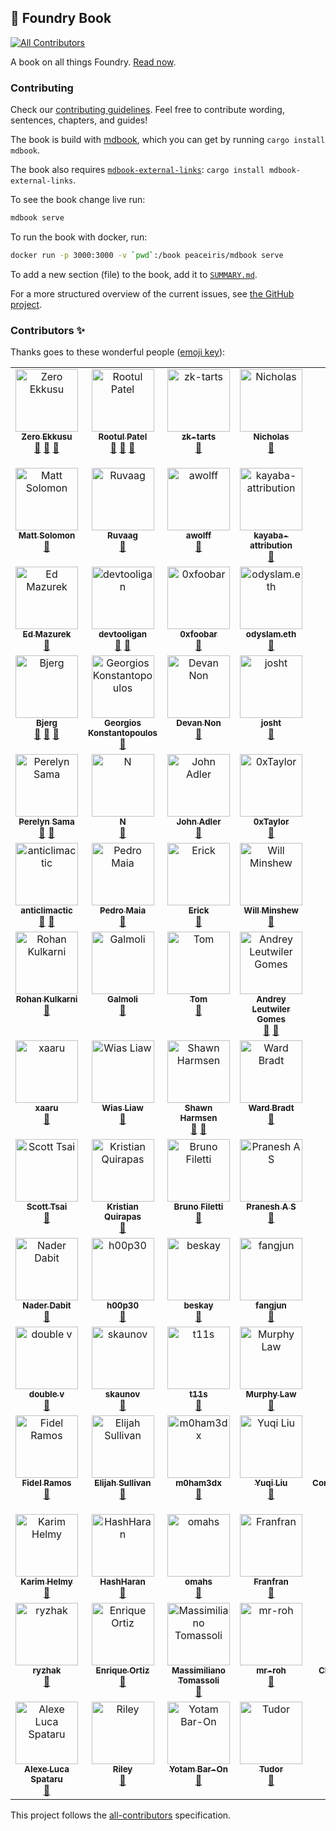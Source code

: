 ## 📖 Foundry Book
<!-- ALL-CONTRIBUTORS-BADGE:START - Do not remove or modify this section -->
[![All Contributors](https://img.shields.io/badge/all_contributors-104-orange.svg?style=flat-square)](#contributors-)
<!-- ALL-CONTRIBUTORS-BADGE:END -->

A book on all things Foundry. [Read now](https://book.getfoundry.sh).

### Contributing

Check our [contributing guidelines](./CONTRIBUTING.md). Feel free to contribute wording, sentences, chapters, and guides!

The book is build with [mdbook](https://github.com/rust-lang/mdBook), which you can get by running `cargo install mdbook`.

The book also requires [`mdbook-external-links`](https://github.com/jonahgoldwastaken/mdbook-external-links): `cargo install mdbook-external-links`.

To see the book change live run:

```sh
mdbook serve
```

To run the book with docker, run:

```sh
docker run -p 3000:3000 -v `pwd`:/book peaceiris/mdbook serve
```

To add a new section (file) to the book, add it to [`SUMMARY.md`](src/SUMMARY.md).

For a more structured overview of the current issues, see [the GitHub project](https://github.com/orgs/foundry-rs/projects/1).

### Contributors ✨

Thanks goes to these wonderful people ([emoji key](https://allcontributors.org/docs/en/emoji-key)):

<!-- ALL-CONTRIBUTORS-LIST:START - Do not remove or modify this section -->
<!-- prettier-ignore-start -->
<!-- markdownlint-disable -->
<table>
  <tbody>
    <tr>
      <td align="center" valign="top" width="14.28%"><a href="https://github.com/ZeroEkkusu"><img src="https://avatars.githubusercontent.com/u/94782988?v=4?s=100" width="100px;" alt="Zero Ekkusu"/><br /><sub><b>Zero Ekkusu</b></sub></a><br /><a href="https://github.com/foundry-rs/book/commits?author=ZeroEkkusu" title="Documentation">📖</a> <a href="https://github.com/foundry-rs/book/pulls?q=is%3Apr+reviewed-by%3AZeroEkkusu" title="Reviewed Pull Requests">👀</a> <a href="#maintenance-ZeroEkkusu" title="Maintenance">🚧</a></td>
      <td align="center" valign="top" width="14.28%"><a href="https://rootulp.xyz"><img src="https://avatars.githubusercontent.com/u/3699047?v=4?s=100" width="100px;" alt="Rootul Patel"/><br /><sub><b>Rootul Patel</b></sub></a><br /><a href="https://github.com/foundry-rs/book/commits?author=rootulp" title="Documentation">📖</a> <a href="#maintenance-rootulp" title="Maintenance">🚧</a> <a href="https://github.com/foundry-rs/book/pulls?q=is%3Apr+reviewed-by%3Arootulp" title="Reviewed Pull Requests">👀</a></td>
      <td align="center" valign="top" width="14.28%"><a href="https://github.com/zk-tarts"><img src="https://avatars.githubusercontent.com/u/78189066?v=4?s=100" width="100px;" alt="zk-tarts"/><br /><sub><b>zk-tarts</b></sub></a><br /><a href="https://github.com/foundry-rs/book/commits?author=zk-tarts" title="Documentation">📖</a></td>
      <td align="center" valign="top" width="14.28%"><a href="https://github.com/nnnnicholas"><img src="https://avatars.githubusercontent.com/u/1418561?v=4?s=100" width="100px;" alt="Nicholas"/><br /><sub><b>Nicholas</b></sub></a><br /><a href="https://github.com/foundry-rs/book/commits?author=nnnnicholas" title="Documentation">📖</a></td>
      <td align="center" valign="top" width="14.28%"><a href="https://github.com/metehan"><img src="https://avatars.githubusercontent.com/u/747125?v=4?s=100" width="100px;" alt="metehan"/><br /><sub><b>metehan</b></sub></a><br /><a href="https://github.com/foundry-rs/book/commits?author=metehan" title="Documentation">📖</a></td>
      <td align="center" valign="top" width="14.28%"><a href="https://github.com/hjubb"><img src="https://avatars.githubusercontent.com/u/9816161?v=4?s=100" width="100px;" alt="Harris"/><br /><sub><b>Harris</b></sub></a><br /><a href="#maintenance-hjubb" title="Maintenance">🚧</a></td>
      <td align="center" valign="top" width="14.28%"><a href="https://github.com/codingnirvana"><img src="https://avatars.githubusercontent.com/u/1348422?v=4?s=100" width="100px;" alt="Rajesh Muppalla"/><br /><sub><b>Rajesh Muppalla</b></sub></a><br /><a href="#maintenance-codingnirvana" title="Maintenance">🚧</a></td>
    </tr>
    <tr>
      <td align="center" valign="top" width="14.28%"><a href="https://mattsolomon.dev"><img src="https://avatars.githubusercontent.com/u/17163988?v=4?s=100" width="100px;" alt="Matt Solomon"/><br /><sub><b>Matt Solomon</b></sub></a><br /><a href="https://github.com/foundry-rs/book/commits?author=mds1" title="Documentation">📖</a></td>
      <td align="center" valign="top" width="14.28%"><a href="https://github.com/ruvaag"><img src="https://avatars.githubusercontent.com/u/81832128?v=4?s=100" width="100px;" alt="Ruvaag"/><br /><sub><b>Ruvaag</b></sub></a><br /><a href="#maintenance-ruvaag" title="Maintenance">🚧</a></td>
      <td align="center" valign="top" width="14.28%"><a href="http://linkedin.com/in/alexandre-wolff/"><img src="https://avatars.githubusercontent.com/u/55669233?v=4?s=100" width="100px;" alt="awolff"/><br /><sub><b>awolff</b></sub></a><br /><a href="#maintenance-alexandrewolff" title="Maintenance">🚧</a></td>
      <td align="center" valign="top" width="14.28%"><a href="https://www.kayaba-attribution.dev/"><img src="https://avatars.githubusercontent.com/u/63566185?v=4?s=100" width="100px;" alt="kayaba-attribution"/><br /><sub><b>kayaba-attribution</b></sub></a><br /><a href="https://github.com/foundry-rs/book/commits?author=Kayaba-Attribution" title="Documentation">📖</a></td>
      <td align="center" valign="top" width="14.28%"><a href="https://github.com/ncitron"><img src="https://avatars.githubusercontent.com/u/16858330?v=4?s=100" width="100px;" alt="Noah Citron"/><br /><sub><b>Noah Citron</b></sub></a><br /><a href="https://github.com/foundry-rs/book/pulls?q=is%3Apr+reviewed-by%3Ancitron" title="Reviewed Pull Requests">👀</a></td>
      <td align="center" valign="top" width="14.28%"><a href="https://github.com/Sabnock01"><img src="https://avatars.githubusercontent.com/u/24715302?v=4?s=100" width="100px;" alt="Sabnock"/><br /><sub><b>Sabnock</b></sub></a><br /><a href="https://github.com/foundry-rs/book/commits?author=Sabnock01" title="Documentation">📖</a></td>
      <td align="center" valign="top" width="14.28%"><a href="https://bandism.net/"><img src="https://avatars.githubusercontent.com/u/22633385?v=4?s=100" width="100px;" alt="Ikko Ashimine"/><br /><sub><b>Ikko Ashimine</b></sub></a><br /><a href="#maintenance-eltociear" title="Maintenance">🚧</a></td>
    </tr>
    <tr>
      <td align="center" valign="top" width="14.28%"><a href="https://github.com/wildmolasses"><img src="https://avatars.githubusercontent.com/u/5423313?v=4?s=100" width="100px;" alt="Ed Mazurek"/><br /><sub><b>Ed Mazurek</b></sub></a><br /><a href="#maintenance-wildmolasses" title="Maintenance">🚧</a></td>
      <td align="center" valign="top" width="14.28%"><a href="https://github.com/devtooligan"><img src="https://avatars.githubusercontent.com/u/71567643?v=4?s=100" width="100px;" alt="devtooligan"/><br /><sub><b>devtooligan</b></sub></a><br /><a href="#maintenance-devtooligan" title="Maintenance">🚧</a> <a href="https://github.com/foundry-rs/book/commits?author=devtooligan" title="Documentation">📖</a></td>
      <td align="center" valign="top" width="14.28%"><a href="https://github.com/0xfoobar"><img src="https://avatars.githubusercontent.com/u/83792390?v=4?s=100" width="100px;" alt="0xfoobar"/><br /><sub><b>0xfoobar</b></sub></a><br /><a href="https://github.com/foundry-rs/book/commits?author=0xfoobar" title="Documentation">📖</a></td>
      <td align="center" valign="top" width="14.28%"><a href="https://odyslam.com"><img src="https://avatars.githubusercontent.com/u/13405632?v=4?s=100" width="100px;" alt="odyslam.eth"/><br /><sub><b>odyslam.eth</b></sub></a><br /><a href="#maintenance-odyslam" title="Maintenance">🚧</a></td>
      <td align="center" valign="top" width="14.28%"><a href="http://git.live"><img src="https://avatars.githubusercontent.com/u/43670554?v=4?s=100" width="100px;" alt="FredCoen"/><br /><sub><b>FredCoen</b></sub></a><br /><a href="#tutorial-FredCoen" title="Tutorials">✅</a></td>
      <td align="center" valign="top" width="14.28%"><a href="https://github.com/bblanc42"><img src="https://avatars.githubusercontent.com/u/100454995?v=4?s=100" width="100px;" alt="bblanc42"/><br /><sub><b>bblanc42</b></sub></a><br /><a href="https://github.com/foundry-rs/book/commits?author=bblanc42" title="Documentation">📖</a></td>
      <td align="center" valign="top" width="14.28%"><a href="https://github.com/0xMySt1c"><img src="https://avatars.githubusercontent.com/u/101825630?v=4?s=100" width="100px;" alt="0xMySt1c"/><br /><sub><b>0xMySt1c</b></sub></a><br /><a href="#maintenance-0xMySt1c" title="Maintenance">🚧</a></td>
    </tr>
    <tr>
      <td align="center" valign="top" width="14.28%"><a href="https://github.com/onbjerg"><img src="https://avatars.githubusercontent.com/u/8862627?v=4?s=100" width="100px;" alt="Bjerg"/><br /><sub><b>Bjerg</b></sub></a><br /><a href="#maintenance-onbjerg" title="Maintenance">🚧</a> <a href="https://github.com/foundry-rs/book/commits?author=onbjerg" title="Documentation">📖</a> <a href="https://github.com/foundry-rs/book/pulls?q=is%3Apr+reviewed-by%3Aonbjerg" title="Reviewed Pull Requests">👀</a></td>
      <td align="center" valign="top" width="14.28%"><a href="https://gakonst.com"><img src="https://avatars.githubusercontent.com/u/17802178?v=4?s=100" width="100px;" alt="Georgios Konstantopoulos"/><br /><sub><b>Georgios Konstantopoulos</b></sub></a><br /><a href="https://github.com/foundry-rs/book/pulls?q=is%3Apr+reviewed-by%3Agakonst" title="Reviewed Pull Requests">👀</a></td>
      <td align="center" valign="top" width="14.28%"><a href="https://github.com/devanonon"><img src="https://avatars.githubusercontent.com/u/89424366?v=4?s=100" width="100px;" alt="Devan Non"/><br /><sub><b>Devan Non</b></sub></a><br /><a href="https://github.com/foundry-rs/book/commits?author=devanonon" title="Documentation">📖</a></td>
      <td align="center" valign="top" width="14.28%"><a href="https://github.com/jtardioli"><img src="https://avatars.githubusercontent.com/u/85530348?v=4?s=100" width="100px;" alt="josht"/><br /><sub><b>josht</b></sub></a><br /><a href="#maintenance-jtardioli" title="Maintenance">🚧</a></td>
      <td align="center" valign="top" width="14.28%"><a href="http://dmf.xyz"><img src="https://avatars.githubusercontent.com/u/100147743?v=4?s=100" width="100px;" alt="dmfxyz"/><br /><sub><b>dmfxyz</b></sub></a><br /><a href="#maintenance-dmfxyz" title="Maintenance">🚧</a> <a href="https://github.com/foundry-rs/book/pulls?q=is%3Apr+reviewed-by%3Admfxyz" title="Reviewed Pull Requests">👀</a> <a href="https://github.com/foundry-rs/book/commits?author=dmfxyz" title="Documentation">📖</a></td>
      <td align="center" valign="top" width="14.28%"><a href="https://github.com/DrakeEvans"><img src="https://avatars.githubusercontent.com/u/31104161?v=4?s=100" width="100px;" alt="Drake Evans"/><br /><sub><b>Drake Evans</b></sub></a><br /><a href="#maintenance-DrakeEvans" title="Maintenance">🚧</a></td>
      <td align="center" valign="top" width="14.28%"><a href="https://paulrberg.com"><img src="https://avatars.githubusercontent.com/u/8782666?v=4?s=100" width="100px;" alt="Paul Razvan Berg"/><br /><sub><b>Paul Razvan Berg</b></sub></a><br /><a href="#maintenance-paulrberg" title="Maintenance">🚧</a></td>
    </tr>
    <tr>
      <td align="center" valign="top" width="14.28%"><a href="https://github.com/Perelyn-sama"><img src="https://avatars.githubusercontent.com/u/64838956?v=4?s=100" width="100px;" alt="Perelyn Sama"/><br /><sub><b>Perelyn Sama</b></sub></a><br /><a href="#maintenance-Perelyn-sama" title="Maintenance">🚧</a> <a href="https://github.com/foundry-rs/book/commits?author=Perelyn-sama" title="Documentation">📖</a></td>
      <td align="center" valign="top" width="14.28%"><a href="https://github.com/nuhhtyy"><img src="https://avatars.githubusercontent.com/u/15225385?v=4?s=100" width="100px;" alt="N"/><br /><sub><b>N</b></sub></a><br /><a href="https://github.com/foundry-rs/book/commits?author=nuhhtyy" title="Documentation">📖</a></td>
      <td align="center" valign="top" width="14.28%"><a href="https://github.com/adlerjohn"><img src="https://avatars.githubusercontent.com/u/3290375?v=4?s=100" width="100px;" alt="John Adler"/><br /><sub><b>John Adler</b></sub></a><br /><a href="#maintenance-adlerjohn" title="Maintenance">🚧</a></td>
      <td align="center" valign="top" width="14.28%"><a href="https://github.com/x676f64"><img src="https://avatars.githubusercontent.com/u/53136615?v=4?s=100" width="100px;" alt="0xTaylor"/><br /><sub><b>0xTaylor</b></sub></a><br /><a href="#maintenance-x676f64" title="Maintenance">🚧</a></td>
      <td align="center" valign="top" width="14.28%"><a href="https://github.com/0xCookedRice"><img src="https://avatars.githubusercontent.com/u/86559662?v=4?s=100" width="100px;" alt="0xCookedRice"/><br /><sub><b>0xCookedRice</b></sub></a><br /><a href="#maintenance-0xCookedRice" title="Maintenance">🚧</a></td>
      <td align="center" valign="top" width="14.28%"><a href="https://github.com/djh58"><img src="https://avatars.githubusercontent.com/u/77956106?v=4?s=100" width="100px;" alt="Dan Hepworth"/><br /><sub><b>Dan Hepworth</b></sub></a><br /><a href="#maintenance-djh58" title="Maintenance">🚧</a></td>
      <td align="center" valign="top" width="14.28%"><a href="https://tobiasbk.github.io"><img src="https://avatars.githubusercontent.com/u/61471326?v=4?s=100" width="100px;" alt="tobias"/><br /><sub><b>tobias</b></sub></a><br /><a href="#maintenance-TobiasBK" title="Maintenance">🚧</a></td>
    </tr>
    <tr>
      <td align="center" valign="top" width="14.28%"><a href="https://github.com/anticlimactic"><img src="https://avatars.githubusercontent.com/u/9568756?v=4?s=100" width="100px;" alt="anticlimactic"/><br /><sub><b>anticlimactic</b></sub></a><br /><a href="#maintenance-anticlimactic" title="Maintenance">🚧</a> <a href="https://github.com/foundry-rs/book/commits?author=anticlimactic" title="Documentation">📖</a></td>
      <td align="center" valign="top" width="14.28%"><a href="http://pedrommaiaa.github.io"><img src="https://avatars.githubusercontent.com/u/100535780?v=4?s=100" width="100px;" alt="Pedro Maia"/><br /><sub><b>Pedro Maia</b></sub></a><br /><a href="https://github.com/foundry-rs/book/commits?author=pedrommaiaa" title="Documentation">📖</a></td>
      <td align="center" valign="top" width="14.28%"><a href="https://github.com/edag94"><img src="https://avatars.githubusercontent.com/u/22627847?v=4?s=100" width="100px;" alt="Erick"/><br /><sub><b>Erick</b></sub></a><br /><a href="#maintenance-edag94" title="Maintenance">🚧</a></td>
      <td align="center" valign="top" width="14.28%"><a href="https://www.willminshew.com"><img src="https://avatars.githubusercontent.com/u/9845502?v=4?s=100" width="100px;" alt="Will Minshew"/><br /><sub><b>Will Minshew</b></sub></a><br /><a href="https://github.com/foundry-rs/book/commits?author=wminshew" title="Documentation">📖</a></td>
      <td align="center" valign="top" width="14.28%"><a href="https://github.com/dbelv"><img src="https://avatars.githubusercontent.com/u/90095005?v=4?s=100" width="100px;" alt="Dave Belvedere"/><br /><sub><b>Dave Belvedere</b></sub></a><br /><a href="#maintenance-dbelv" title="Maintenance">🚧</a></td>
      <td align="center" valign="top" width="14.28%"><a href="https://github.com/xenide"><img src="https://avatars.githubusercontent.com/u/5846427?v=4?s=100" width="100px;" alt="A.L."/><br /><sub><b>A.L.</b></sub></a><br /><a href="#maintenance-xenide" title="Maintenance">🚧</a></td>
      <td align="center" valign="top" width="14.28%"><a href="https://github.com/p0n1"><img src="https://avatars.githubusercontent.com/u/36690236?v=4?s=100" width="100px;" alt="p0n1"/><br /><sub><b>p0n1</b></sub></a><br /><a href="#maintenance-p0n1" title="Maintenance">🚧</a></td>
    </tr>
    <tr>
      <td align="center" valign="top" width="14.28%"><a href="http://kulk.xyz"><img src="https://avatars.githubusercontent.com/u/53792428?v=4?s=100" width="100px;" alt="Rohan Kulkarni"/><br /><sub><b>Rohan Kulkarni</b></sub></a><br /><a href="#maintenance-kulkarohan" title="Maintenance">🚧</a></td>
      <td align="center" valign="top" width="14.28%"><a href="http://beefy.finance"><img src="https://avatars.githubusercontent.com/u/26322060?v=4?s=100" width="100px;" alt="Galmoli"/><br /><sub><b>Galmoli</b></sub></a><br /><a href="#maintenance-Galmoli" title="Maintenance">🚧</a></td>
      <td align="center" valign="top" width="14.28%"><a href="https://github.com/tidley"><img src="https://avatars.githubusercontent.com/u/25683238?v=4?s=100" width="100px;" alt="Tom"/><br /><sub><b>Tom</b></sub></a><br /><a href="#maintenance-tidley" title="Maintenance">🚧</a></td>
      <td align="center" valign="top" width="14.28%"><a href="https://github.com/Leutwiler"><img src="https://avatars.githubusercontent.com/u/93873392?v=4?s=100" width="100px;" alt="Andrey Leutwiler Gomes"/><br /><sub><b>Andrey Leutwiler Gomes</b></sub></a><br /><a href="#maintenance-Leutwiler" title="Maintenance">🚧</a> <a href="https://github.com/foundry-rs/book/commits?author=Leutwiler" title="Documentation">📖</a></td>
      <td align="center" valign="top" width="14.28%"><a href="https://github.com/JoshuaTrujillo15"><img src="https://avatars.githubusercontent.com/u/41972979?v=4?s=100" width="100px;" alt="Joshua Trujillo"/><br /><sub><b>Joshua Trujillo</b></sub></a><br /><a href="https://github.com/foundry-rs/book/commits?author=JoshuaTrujillo15" title="Documentation">📖</a></td>
      <td align="center" valign="top" width="14.28%"><a href="https://github.com/calnix"><img src="https://avatars.githubusercontent.com/u/22549197?v=4?s=100" width="100px;" alt="calnix"/><br /><sub><b>calnix</b></sub></a><br /><a href="https://github.com/foundry-rs/book/commits?author=calnix" title="Documentation">📖</a></td>
      <td align="center" valign="top" width="14.28%"><a href="http://keybase.io/mattsse"><img src="https://avatars.githubusercontent.com/u/19890894?v=4?s=100" width="100px;" alt="Matthias Seitz"/><br /><sub><b>Matthias Seitz</b></sub></a><br /><a href="#maintenance-mattsse" title="Maintenance">🚧</a> <a href="https://github.com/foundry-rs/book/commits?author=mattsse" title="Documentation">📖</a></td>
    </tr>
    <tr>
      <td align="center" valign="top" width="14.28%"><a href="https://github.com/xaaru"><img src="https://avatars.githubusercontent.com/u/84188047?v=4?s=100" width="100px;" alt="xaaru"/><br /><sub><b>xaaru</b></sub></a><br /><a href="#maintenance-xaaru" title="Maintenance">🚧</a></td>
      <td align="center" valign="top" width="14.28%"><a href="https://github.com/wiasliaw"><img src="https://avatars.githubusercontent.com/u/37038019?v=4?s=100" width="100px;" alt="Wias Liaw"/><br /><sub><b>Wias Liaw</b></sub></a><br /><a href="#maintenance-wiasliaw" title="Maintenance">🚧</a></td>
      <td align="center" valign="top" width="14.28%"><a href="https://github.com/shawnharmsen"><img src="https://avatars.githubusercontent.com/u/5439924?v=4?s=100" width="100px;" alt="Shawn Harmsen"/><br /><sub><b>Shawn Harmsen</b></sub></a><br /><a href="https://github.com/foundry-rs/book/commits?author=shawnharmsen" title="Documentation">📖</a> <a href="#maintenance-shawnharmsen" title="Maintenance">🚧</a></td>
      <td align="center" valign="top" width="14.28%"><a href="https://www.linkedin.com/in/wardbradt/"><img src="https://avatars.githubusercontent.com/u/26584797?v=4?s=100" width="100px;" alt="Ward Bradt"/><br /><sub><b>Ward Bradt</b></sub></a><br /><a href="#maintenance-wardbradt" title="Maintenance">🚧</a></td>
      <td align="center" valign="top" width="14.28%"><a href="https://github.com/24-2"><img src="https://avatars.githubusercontent.com/u/10823589?v=4?s=100" width="100px;" alt="ｓｉｇｈ"/><br /><sub><b>ｓｉｇｈ</b></sub></a><br /><a href="https://github.com/foundry-rs/book/commits?author=24-2" title="Documentation">📖</a></td>
      <td align="center" valign="top" width="14.28%"><a href="https://jamesbachini.com"><img src="https://avatars.githubusercontent.com/u/20736739?v=4?s=100" width="100px;" alt="James Bachini"/><br /><sub><b>James Bachini</b></sub></a><br /><a href="#maintenance-jamesbachini" title="Maintenance">🚧</a></td>
      <td align="center" valign="top" width="14.28%"><a href="https://github.com/zobront"><img src="https://avatars.githubusercontent.com/u/5749292?v=4?s=100" width="100px;" alt="Zach Obront"/><br /><sub><b>Zach Obront</b></sub></a><br /><a href="#maintenance-zobront" title="Maintenance">🚧</a></td>
    </tr>
    <tr>
      <td align="center" valign="top" width="14.28%"><a href="http://scottt.tw"><img src="https://avatars.githubusercontent.com/u/110957?v=4?s=100" width="100px;" alt="Scott Tsai"/><br /><sub><b>Scott Tsai</b></sub></a><br /><a href="#maintenance-scottt" title="Maintenance">🚧</a></td>
      <td align="center" valign="top" width="14.28%"><a href="https://www.youtube.com/channel/UCaU88FuhkVKO0PJViRjvTLw"><img src="https://avatars.githubusercontent.com/u/85150796?v=4?s=100" width="100px;" alt="Kristian Quirapas"/><br /><sub><b>Kristian Quirapas</b></sub></a><br /><a href="#maintenance-kquirapas" title="Maintenance">🚧</a></td>
      <td align="center" valign="top" width="14.28%"><a href="https://github.com/Sweng0d"><img src="https://avatars.githubusercontent.com/u/101097089?v=4?s=100" width="100px;" alt="Bruno Filetti"/><br /><sub><b>Bruno Filetti</b></sub></a><br /><a href="https://github.com/foundry-rs/book/commits?author=Sweng0d" title="Documentation">📖</a></td>
      <td align="center" valign="top" width="14.28%"><a href="https://github.com/PraneshASP"><img src="https://avatars.githubusercontent.com/u/42379522?v=4?s=100" width="100px;" alt="Pranesh A S"/><br /><sub><b>Pranesh A S</b></sub></a><br /><a href="#maintenance-PraneshASP" title="Maintenance">🚧</a></td>
      <td align="center" valign="top" width="14.28%"><a href="https://github.com/0xYYY"><img src="https://avatars.githubusercontent.com/u/86655648?v=4?s=100" width="100px;" alt="0xYYY"/><br /><sub><b>0xYYY</b></sub></a><br /><a href="https://github.com/foundry-rs/book/commits?author=0xYYY" title="Documentation">📖</a></td>
      <td align="center" valign="top" width="14.28%"><a href="https://www.linkedin.com/in/julian-martinez-b29b0b13b/"><img src="https://avatars.githubusercontent.com/u/73849597?v=4?s=100" width="100px;" alt="Julian Martinez"/><br /><sub><b>Julian Martinez</b></sub></a><br /><a href="#maintenance-Julian-dev28" title="Maintenance">🚧</a></td>
      <td align="center" valign="top" width="14.28%"><a href="https://tirthnp.github.io/"><img src="https://avatars.githubusercontent.com/u/19911354?v=4?s=100" width="100px;" alt="Tirth Patel"/><br /><sub><b>Tirth Patel</b></sub></a><br /><a href="#maintenance-Tirthnp" title="Maintenance">🚧</a></td>
    </tr>
    <tr>
      <td align="center" valign="top" width="14.28%"><a href="https://github.com/dabit3"><img src="https://avatars.githubusercontent.com/u/1857282?v=4?s=100" width="100px;" alt="Nader Dabit"/><br /><sub><b>Nader Dabit</b></sub></a><br /><a href="#maintenance-dabit3" title="Maintenance">🚧</a></td>
      <td align="center" valign="top" width="14.28%"><a href="https://github.com/h00p30"><img src="https://avatars.githubusercontent.com/u/105890602?v=4?s=100" width="100px;" alt="h00p30"/><br /><sub><b>h00p30</b></sub></a><br /><a href="https://github.com/foundry-rs/book/commits?author=h00p30" title="Documentation">📖</a></td>
      <td align="center" valign="top" width="14.28%"><a href="https://github.com/beskay"><img src="https://avatars.githubusercontent.com/u/89798300?v=4?s=100" width="100px;" alt="beskay"/><br /><sub><b>beskay</b></sub></a><br /><a href="#maintenance-beskay" title="Maintenance">🚧</a></td>
      <td align="center" valign="top" width="14.28%"><a href="https://github.com/fjun99"><img src="https://avatars.githubusercontent.com/u/943418?v=4?s=100" width="100px;" alt="fangjun"/><br /><sub><b>fangjun</b></sub></a><br /><a href="#maintenance-fjun99" title="Maintenance">🚧</a></td>
      <td align="center" valign="top" width="14.28%"><a href="https://github.com/bentobox19"><img src="https://avatars.githubusercontent.com/u/85324266?v=4?s=100" width="100px;" alt="Bento Box"/><br /><sub><b>Bento Box</b></sub></a><br /><a href="https://github.com/foundry-rs/book/commits?author=bentobox19" title="Documentation">📖</a></td>
      <td align="center" valign="top" width="14.28%"><a href="https://github.com/appleseed-iii"><img src="https://avatars.githubusercontent.com/u/80423742?v=4?s=100" width="100px;" alt="appleseed-iii"/><br /><sub><b>appleseed-iii</b></sub></a><br /><a href="https://github.com/foundry-rs/book/commits?author=appleseed-iii" title="Documentation">📖</a></td>
      <td align="center" valign="top" width="14.28%"><a href="http://sbvegan.org"><img src="https://avatars.githubusercontent.com/u/85043086?v=4?s=100" width="100px;" alt="soyboy"/><br /><sub><b>soyboy</b></sub></a><br /><a href="https://github.com/foundry-rs/book/commits?author=sbvegan" title="Documentation">📖</a></td>
    </tr>
    <tr>
      <td align="center" valign="top" width="14.28%"><a href="https://github.com/0xvv"><img src="https://avatars.githubusercontent.com/u/104269768?v=4?s=100" width="100px;" alt="double v"/><br /><sub><b>double v</b></sub></a><br /><a href="https://github.com/foundry-rs/book/pulls?q=is%3Apr+reviewed-by%3A0xvv" title="Reviewed Pull Requests">👀</a></td>
      <td align="center" valign="top" width="14.28%"><a href="https://github.com/skaunov"><img src="https://avatars.githubusercontent.com/u/65976143?v=4?s=100" width="100px;" alt="skaunov"/><br /><sub><b>skaunov</b></sub></a><br /><a href="#maintenance-skaunov" title="Maintenance">🚧</a></td>
      <td align="center" valign="top" width="14.28%"><a href="http://2λ.com"><img src="https://avatars.githubusercontent.com/u/26209401?v=4?s=100" width="100px;" alt="t11s"/><br /><sub><b>t11s</b></sub></a><br /><a href="#maintenance-transmissions11" title="Maintenance">🚧</a></td>
      <td align="center" valign="top" width="14.28%"><a href="https://github.com/Inphi"><img src="https://avatars.githubusercontent.com/u/3516807?v=4?s=100" width="100px;" alt="Murphy Law"/><br /><sub><b>Murphy Law</b></sub></a><br /><a href="https://github.com/foundry-rs/book/commits?author=Inphi" title="Documentation">📖</a></td>
      <td align="center" valign="top" width="14.28%"><a href="http://www.noface.dev"><img src="https://avatars.githubusercontent.com/u/103920908?v=4?s=100" width="100px;" alt="Arbiter"/><br /><sub><b>Arbiter</b></sub></a><br /><a href="https://github.com/foundry-rs/book/commits?author=The-Arbiter" title="Documentation">📖</a></td>
      <td align="center" valign="top" width="14.28%"><a href="http://neodaoist.xyz"><img src="https://avatars.githubusercontent.com/u/3170590?v=4?s=100" width="100px;" alt="neodaoist"/><br /><sub><b>neodaoist</b></sub></a><br /><a href="https://github.com/foundry-rs/book/commits?author=neodaoist" title="Documentation">📖</a></td>
      <td align="center" valign="top" width="14.28%"><a href="https://github.com/minaminao"><img src="https://avatars.githubusercontent.com/u/20497787?v=4?s=100" width="100px;" alt="minaminao"/><br /><sub><b>minaminao</b></sub></a><br /><a href="#maintenance-minaminao" title="Maintenance">🚧</a></td>
    </tr>
    <tr>
      <td align="center" valign="top" width="14.28%"><a href="https://fidelramos.net"><img src="https://avatars.githubusercontent.com/u/71658?v=4?s=100" width="100px;" alt="Fidel Ramos"/><br /><sub><b>Fidel Ramos</b></sub></a><br /><a href="#maintenance-haplo" title="Maintenance">🚧</a></td>
      <td align="center" valign="top" width="14.28%"><a href="https://elisullivan.com"><img src="https://avatars.githubusercontent.com/u/6895934?v=4?s=100" width="100px;" alt="Elijah Sullivan"/><br /><sub><b>Elijah Sullivan</b></sub></a><br /><a href="https://github.com/foundry-rs/book/commits?author=elijahsullivan" title="Documentation">📖</a></td>
      <td align="center" valign="top" width="14.28%"><a href="https://github.com/m0ham3dx"><img src="https://avatars.githubusercontent.com/u/82266083?v=4?s=100" width="100px;" alt="m0ham3dx"/><br /><sub><b>m0ham3dx</b></sub></a><br /><a href="#maintenance-m0ham3dx" title="Maintenance">🚧</a></td>
      <td align="center" valign="top" width="14.28%"><a href="https://oneforalone.github.io"><img src="https://avatars.githubusercontent.com/u/41844215?v=4?s=100" width="100px;" alt="Yuqi Liu"/><br /><sub><b>Yuqi Liu</b></sub></a><br /><a href="#maintenance-oneforalone" title="Maintenance">🚧</a></td>
      <td align="center" valign="top" width="14.28%"><a href="https://github.com/ControlCplusControlV"><img src="https://avatars.githubusercontent.com/u/44706811?v=4?s=100" width="100px;" alt="ControlCplusControlV"/><br /><sub><b>ControlCplusControlV</b></sub></a><br /><a href="#maintenance-ControlCplusControlV" title="Maintenance">🚧</a></td>
      <td align="center" valign="top" width="14.28%"><a href="http://www.grydl.com"><img src="https://avatars.githubusercontent.com/u/7221893?v=4?s=100" width="100px;" alt="Charles Azanlekor"/><br /><sub><b>Charles Azanlekor</b></sub></a><br /><a href="#maintenance-azanux" title="Maintenance">🚧</a></td>
      <td align="center" valign="top" width="14.28%"><a href="https://github.com/AbhiGulati"><img src="https://avatars.githubusercontent.com/u/8756983?v=4?s=100" width="100px;" alt="Abhi Gulati"/><br /><sub><b>Abhi Gulati</b></sub></a><br /><a href="#maintenance-AbhiGulati" title="Maintenance">🚧</a></td>
    </tr>
    <tr>
      <td align="center" valign="top" width="14.28%"><a href="https://github.com/khelmy"><img src="https://avatars.githubusercontent.com/u/18076039?v=4?s=100" width="100px;" alt="Karim Helmy"/><br /><sub><b>Karim Helmy</b></sub></a><br /><a href="#maintenance-khelmy" title="Maintenance">🚧</a></td>
      <td align="center" valign="top" width="14.28%"><a href="https://github.com/HashHaran"><img src="https://avatars.githubusercontent.com/u/106789241?v=4?s=100" width="100px;" alt="HashHaran"/><br /><sub><b>HashHaran</b></sub></a><br /><a href="https://github.com/foundry-rs/book/commits?author=HashHaran" title="Documentation">📖</a></td>
      <td align="center" valign="top" width="14.28%"><a href="https://github.com/omahs"><img src="https://avatars.githubusercontent.com/u/73983677?v=4?s=100" width="100px;" alt="omahs"/><br /><sub><b>omahs</b></sub></a><br /><a href="#maintenance-omahs" title="Maintenance">🚧</a></td>
      <td align="center" valign="top" width="14.28%"><a href="http://franfran.dev"><img src="https://avatars.githubusercontent.com/u/51274081?v=4?s=100" width="100px;" alt="Franfran"/><br /><sub><b>Franfran</b></sub></a><br /><a href="https://github.com/foundry-rs/book/commits?author=iFrostizz" title="Documentation">📖</a></td>
      <td align="center" valign="top" width="14.28%"><a href="https://github.com/DaniPopes"><img src="https://avatars.githubusercontent.com/u/57450786?v=4?s=100" width="100px;" alt="DaniPopes"/><br /><sub><b>DaniPopes</b></sub></a><br /><a href="#maintenance-DaniPopes" title="Maintenance">🚧</a></td>
      <td align="center" valign="top" width="14.28%"><a href="https://github.com/sbalk"><img src="https://avatars.githubusercontent.com/u/6737811?v=4?s=100" width="100px;" alt="Stijn Balk"/><br /><sub><b>Stijn Balk</b></sub></a><br /><a href="https://github.com/foundry-rs/book/commits?author=sbalk" title="Documentation">📖</a></td>
      <td align="center" valign="top" width="14.28%"><a href="https://salieflewis.com/"><img src="https://avatars.githubusercontent.com/u/37086973?v=4?s=100" width="100px;" alt="Salief Lewis"/><br /><sub><b>Salief Lewis</b></sub></a><br /><a href="https://github.com/foundry-rs/book/commits?author=salieflewis" title="Documentation">📖</a></td>
    </tr>
    <tr>
      <td align="center" valign="top" width="14.28%"><a href="https://www.ryzhak.com/"><img src="https://avatars.githubusercontent.com/u/6339689?v=4?s=100" width="100px;" alt="ryzhak"/><br /><sub><b>ryzhak</b></sub></a><br /><a href="https://github.com/foundry-rs/book/commits?author=ryzhak" title="Documentation">📖</a></td>
      <td align="center" valign="top" width="14.28%"><a href="https://github.com/Evalir"><img src="https://avatars.githubusercontent.com/u/26014927?v=4?s=100" width="100px;" alt="Enrique Ortiz"/><br /><sub><b>Enrique Ortiz</b></sub></a><br /><a href="https://github.com/foundry-rs/book/commits?author=Evalir" title="Documentation">📖</a></td>
      <td align="center" valign="top" width="14.28%"><a href="https://github.com/mtomassoli"><img src="https://avatars.githubusercontent.com/u/7474741?v=4?s=100" width="100px;" alt="Massimiliano Tomassoli"/><br /><sub><b>Massimiliano Tomassoli</b></sub></a><br /><a href="https://github.com/foundry-rs/book/commits?author=mtomassoli" title="Documentation">📖</a></td>
      <td align="center" valign="top" width="14.28%"><a href="https://rohitgoswami.in"><img src="https://avatars.githubusercontent.com/u/15854015?v=4?s=100" width="100px;" alt="mr-roh"/><br /><sub><b>mr-roh</b></sub></a><br /><a href="https://github.com/foundry-rs/book/commits?author=rohit-goswami" title="Documentation">📖</a></td>
      <td align="center" valign="top" width="14.28%"><a href="https://github.com/chirag-bgh"><img src="https://avatars.githubusercontent.com/u/76247491?v=4?s=100" width="100px;" alt="Chirag Baghasingh"/><br /><sub><b>Chirag Baghasingh</b></sub></a><br /><a href="https://github.com/foundry-rs/book/commits?author=chirag-bgh" title="Documentation">📖</a></td>
      <td align="center" valign="top" width="14.28%"><a href="https://github.com/bshramin"><img src="https://avatars.githubusercontent.com/u/44639270?v=4?s=100" width="100px;" alt="Amin Bashiri"/><br /><sub><b>Amin Bashiri</b></sub></a><br /><a href="https://github.com/foundry-rs/book/commits?author=bshramin" title="Documentation">📖</a></td>
      <td align="center" valign="top" width="14.28%"><a href="https://github.com/ibremseth"><img src="https://avatars.githubusercontent.com/u/25596403?v=4?s=100" width="100px;" alt="ibremseth"/><br /><sub><b>ibremseth</b></sub></a><br /><a href="https://github.com/foundry-rs/book/commits?author=ibremseth" title="Documentation">📖</a></td>
    </tr>
    <tr>
      <td align="center" valign="top" width="14.28%"><a href="https://github.com/urataps"><img src="https://avatars.githubusercontent.com/u/44036207?v=4?s=100" width="100px;" alt="Alexe Luca Spataru"/><br /><sub><b>Alexe Luca Spataru</b></sub></a><br /><a href="https://github.com/foundry-rs/book/commits?author=urataps" title="Documentation">📖</a></td>
      <td align="center" valign="top" width="14.28%"><a href="https://github.com/jtriley-eth"><img src="https://avatars.githubusercontent.com/u/41972979?v=4?s=100" width="100px;" alt="Riley"/><br /><sub><b>Riley</b></sub></a><br /><a href="https://github.com/foundry-rs/book/commits?author=jtriley-eth" title="Documentation">📖</a></td>
      <td align="center" valign="top" width="14.28%"><a href="https://il.linkedin.com/in/yotamb"><img src="https://avatars.githubusercontent.com/u/506487?v=4?s=100" width="100px;" alt="Yotam Bar-On"/><br /><sub><b>Yotam Bar-On</b></sub></a><br /><a href="https://github.com/foundry-rs/book/commits?author=Tudmotu" title="Documentation">📖</a></td>
      <td align="center" valign="top" width="14.28%"><a href="https://github.com/RedaOps"><img src="https://avatars.githubusercontent.com/u/32748771?v=4?s=100" width="100px;" alt="Tudor"/><br /><sub><b>Tudor</b></sub></a><br /><a href="https://github.com/foundry-rs/book/commits?author=RedaOps" title="Documentation">📖</a></td>
      <td align="center" valign="top" width="14.28%"><a href="https://github.com/vreff"><img src="https://avatars.githubusercontent.com/u/104409744?v=4?s=100" width="100px;" alt="Chris Cushman"/><br /><sub><b>Chris Cushman</b></sub></a><br /><a href="https://github.com/foundry-rs/book/commits?author=vreff" title="Documentation">📖</a></td>
      <td align="center" valign="top" width="14.28%"><a href="https://ernestor.xyz/"><img src="https://avatars.githubusercontent.com/u/78889960?v=4?s=100" width="100px;" alt="ernestor.eth"/><br /><sub><b>ernestor.eth</b></sub></a><br /><a href="https://github.com/foundry-rs/book/commits?author=0xernesto" title="Documentation">📖</a></td>
    </tr>
  </tbody>
</table>

<!-- markdownlint-restore -->
<!-- prettier-ignore-end -->

<!-- ALL-CONTRIBUTORS-LIST:END -->

This project follows the [all-contributors](https://github.com/all-contributors/all-contributors) specification.
